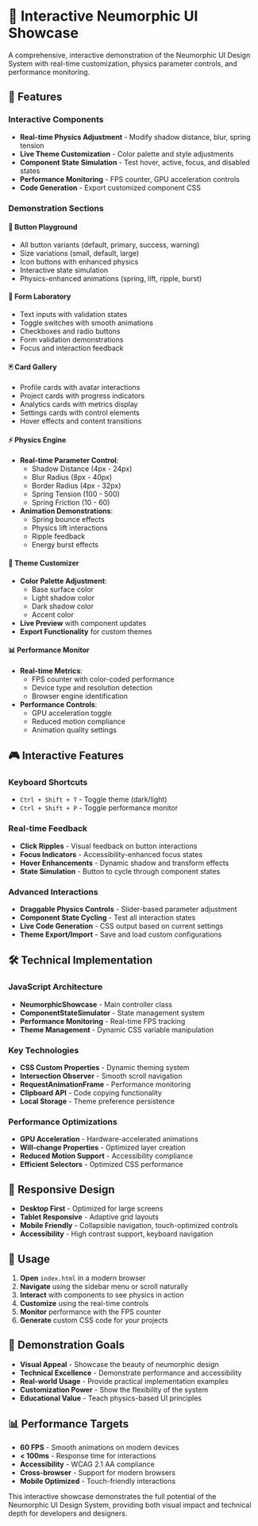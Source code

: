 # 🌚 Interactive Neumorphic UI Showcase

A comprehensive, interactive demonstration of the Neumorphic UI Design System with real-time customization, physics parameter controls, and performance monitoring.

## 🚀 Features

### **Interactive Components**
- **Real-time Physics Adjustment** - Modify shadow distance, blur, spring tension
- **Live Theme Customization** - Color palette and style adjustments
- **Component State Simulation** - Test hover, active, focus, and disabled states
- **Performance Monitoring** - FPS counter, GPU acceleration controls
- **Code Generation** - Export customized component CSS

### **Demonstration Sections**

#### 🔘 Button Playground
- All button variants (default, primary, success, warning)
- Size variations (small, default, large)
- Icon buttons with enhanced physics
- Interactive state simulation
- Physics-enhanced animations (spring, lift, ripple, burst)

#### 📝 Form Laboratory
- Text inputs with validation states
- Toggle switches with smooth animations
- Checkboxes and radio buttons
- Form validation demonstrations
- Focus and interaction feedback

#### 🃏 Card Gallery
- Profile cards with avatar interactions
- Project cards with progress indicators
- Analytics cards with metrics display
- Settings cards with control elements
- Hover effects and content transitions

#### ⚡ Physics Engine
- **Real-time Parameter Control**:
  - Shadow Distance (4px - 24px)
  - Blur Radius (8px - 40px)
  - Border Radius (4px - 32px)
  - Spring Tension (100 - 500)
  - Spring Friction (10 - 60)
- **Animation Demonstrations**:
  - Spring bounce effects
  - Physics lift interactions
  - Ripple feedback
  - Energy burst effects

#### 🎨 Theme Customizer
- **Color Palette Adjustment**:
  - Base surface color
  - Light shadow color
  - Dark shadow color
  - Accent color
- **Live Preview** with component updates
- **Export Functionality** for custom themes

#### 📊 Performance Monitor
- **Real-time Metrics**:
  - FPS counter with color-coded performance
  - Device type and resolution detection
  - Browser engine identification
- **Performance Controls**:
  - GPU acceleration toggle
  - Reduced motion compliance
  - Animation quality settings

## 🎮 Interactive Features

### **Keyboard Shortcuts**
- `Ctrl + Shift + T` - Toggle theme (dark/light)
- `Ctrl + Shift + P` - Toggle performance monitor

### **Real-time Feedback**
- **Click Ripples** - Visual feedback on button interactions
- **Focus Indicators** - Accessibility-enhanced focus states
- **Hover Enhancements** - Dynamic shadow and transform effects
- **State Simulation** - Button to cycle through component states

### **Advanced Interactions**
- **Draggable Physics Controls** - Slider-based parameter adjustment
- **Component State Cycling** - Test all interaction states
- **Live Code Generation** - CSS output based on current settings
- **Theme Export/Import** - Save and load custom configurations

## 🛠️ Technical Implementation

### **JavaScript Architecture**
- **NeumorphicShowcase** - Main controller class
- **ComponentStateSimulator** - State management system
- **Performance Monitoring** - Real-time FPS tracking
- **Theme Management** - Dynamic CSS variable manipulation

### **Key Technologies**
- **CSS Custom Properties** - Dynamic theming system
- **Intersection Observer** - Smooth scroll navigation
- **RequestAnimationFrame** - Performance monitoring
- **Clipboard API** - Code copying functionality
- **Local Storage** - Theme preference persistence

### **Performance Optimizations**
- **GPU Acceleration** - Hardware-accelerated animations
- **Will-change Properties** - Optimized layer creation
- **Reduced Motion Support** - Accessibility compliance
- **Efficient Selectors** - Optimized CSS performance

## 📱 Responsive Design

- **Desktop First** - Optimized for large screens
- **Tablet Responsive** - Adaptive grid layouts
- **Mobile Friendly** - Collapsible navigation, touch-optimized controls
- **Accessibility** - High contrast support, keyboard navigation

## 🚀 Usage

1. **Open** `index.html` in a modern browser
2. **Navigate** using the sidebar menu or scroll naturally
3. **Interact** with components to see physics in action
4. **Customize** using the real-time controls
5. **Monitor** performance with the FPS counter
6. **Generate** custom CSS code for your projects

## 🎯 Demonstration Goals

- **Visual Appeal** - Showcase the beauty of neumorphic design
- **Technical Excellence** - Demonstrate performance and accessibility
- **Real-world Usage** - Provide practical implementation examples
- **Customization Power** - Show the flexibility of the system
- **Educational Value** - Teach physics-based UI principles

## 📊 Performance Targets

- **60 FPS** - Smooth animations on modern devices
- **< 100ms** - Response time for interactions
- **Accessibility** - WCAG 2.1 AA compliance
- **Cross-browser** - Support for modern browsers
- **Mobile Optimized** - Touch-friendly interactions

This interactive showcase demonstrates the full potential of the Neumorphic UI Design System, providing both visual impact and technical depth for developers and designers.